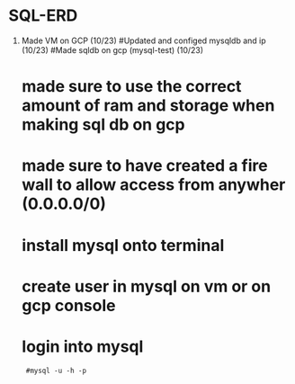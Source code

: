 # SQL-ERD
1. Made VM on  GCP (10/23)
    #Updated and configed mysqldb and ip (10/23)
    #Made sqldb on gcp (mysql-test) (10/23)
    # made sure to use the correct amount of ram and storage when making sql db on gcp 
    # made sure to have created a fire wall to allow access from anywher (0.0.0.0/0)
    # install mysql onto terminal 
    # create user in mysql on vm or on gcp console
    # login into mysql 
        #mysql -u -h -p